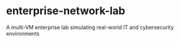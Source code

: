 # enterprise-network-lab
A multi-VM enterprise lab simulating real-world IT and cybersecurity environments
